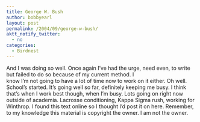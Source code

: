 ```yaml
---
title: George W. Bush
author: bobbyearl
layout: post
permalink: /2004/09/george-w-bush/
aktt_notify_twitter:
  - no
categories:
  - Birdnest
---
```

<p class="p1">
  And I was doing so well. Once again I&#8217;ve had the urge, need even, to write but failed to do so because of my current method. I<br /> know I&#8217;m not going to have a lot of time now to work on it either. Oh well. School&#8217;s started. It&#8217;s going well so far, definitely keeping me busy. I think that&#8217;s when I work best though, when I&#8217;m busy. Lots going on right now outside of academia. Lacrosse conditioning, Kappa Sigma rush, working for Winthrop. I found this text online so I thought I&#8217;d post it on here. Remember, to my knowledge this material is copyright the owner. I am not the owner.
</p>